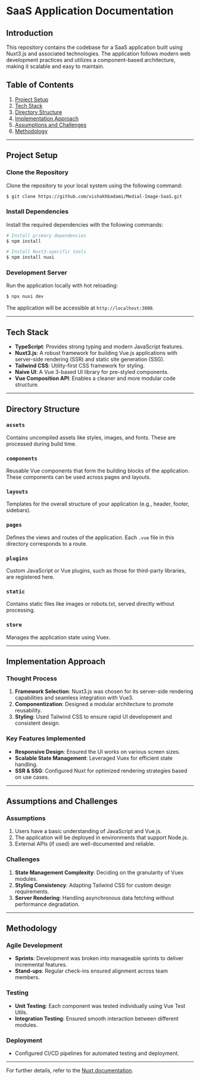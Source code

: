 # SaaS Application Documentation

## Introduction
This repository contains the codebase for a SaaS application built using Nuxt3.js and associated technologies. The application follows modern web development practices and utilizes a component-based architecture, making it scalable and easy to maintain.

## Table of Contents
1. [Project Setup](#project-setup)
2. [Tech Stack](#tech-stack)
3. [Directory Structure](#directory-structure)
4. [Implementation Approach](#implementation-approach)
5. [Assumptions and Challenges](#assumptions-and-challenges)
6. [Methodology](#methodology)

---

## Project Setup

### Clone the Repository
Clone the repository to your local system using the following command:
```bash
$ git clone https://github.com/vishakhbadami/Medial-Image-SaaS.git
```

### Install Dependencies
Install the required dependencies with the following commands:
```bash
# Install primary dependencies
$ npm install

# Install Nuxt3-specific tools
$ npm install nuxi
```

### Development Server
Run the application locally with hot reloading:
```bash
$ npx nuxi dev
```
The application will be accessible at `http://localhost:3000`.

---

## Tech Stack
- **TypeScript**: Provides strong typing and modern JavaScript features.
- **Nuxt3.js**: A robust framework for building Vue.js applications with server-side rendering (SSR) and static site generation (SSG).
- **Tailwind CSS**: Utility-first CSS framework for styling.
- **Naive UI**: A Vue 3-based UI library for pre-styled components.
- **Vue Composition API**: Enables a cleaner and more modular code structure.

---

## Directory Structure

### `assets`
Contains uncompiled assets like styles, images, and fonts. These are processed during build time.

### `components`
Reusable Vue components that form the building blocks of the application. These components can be used across pages and layouts.

### `layouts`
Templates for the overall structure of your application (e.g., header, footer, sidebars).

### `pages`
Defines the views and routes of the application. Each `.vue` file in this directory corresponds to a route.

### `plugins`
Custom JavaScript or Vue plugins, such as those for third-party libraries, are registered here.

### `static`
Contains static files like images or robots.txt, served directly without processing.

### `store`
Manages the application state using Vuex.

---

## Implementation Approach

### Thought Process
1. **Framework Selection**: Nuxt3.js was chosen for its server-side rendering capabilities and seamless integration with Vue3.
2. **Componentization**: Designed a modular architecture to promote reusability.
3. **Styling**: Used Tailwind CSS to ensure rapid UI development and consistent design.

### Key Features Implemented
- **Responsive Design**: Ensured the UI works on various screen sizes.
- **Scalable State Management**: Leveraged Vuex for efficient state handling.
- **SSR & SSG**: Configured Nuxt for optimized rendering strategies based on use cases.

---

## Assumptions and Challenges

### Assumptions
1. Users have a basic understanding of JavaScript and Vue.js.
2. The application will be deployed in environments that support Node.js.
3. External APIs (if used) are well-documented and reliable.

### Challenges
1. **State Management Complexity**: Deciding on the granularity of Vuex modules.
2. **Styling Consistency**: Adapting Tailwind CSS for custom design requirements.
3. **Server Rendering**: Handling asynchronous data fetching without performance degradation.

---

## Methodology

### Agile Development
- **Sprints**: Development was broken into manageable sprints to deliver incremental features.
- **Stand-ups**: Regular check-ins ensured alignment across team members.

### Testing
- **Unit Testing**: Each component was tested individually using Vue Test Utils.
- **Integration Testing**: Ensured smooth interaction between different modules.

### Deployment
- Configured CI/CD pipelines for automated testing and deployment.

---

For further details, refer to the [Nuxt documentation](https://nuxtjs.org).
